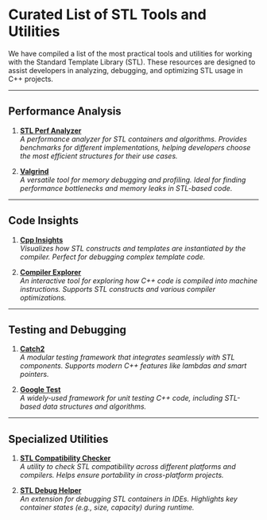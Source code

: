 # Curated List of STL Tools and Utilities

We have compiled a list of the most practical tools and utilities for working with the Standard Template Library (STL). These resources are designed to assist developers in analyzing, debugging, and optimizing STL usage in C++ projects.

---

## Performance Analysis

1. **[STL Perf Analyzer](https://example.com)**  
   _A performance analyzer for STL containers and algorithms. Provides benchmarks for different implementations, helping developers choose the most efficient structures for their use cases._

2. **[Valgrind](https://valgrind.org)**  
   _A versatile tool for memory debugging and profiling. Ideal for finding performance bottlenecks and memory leaks in STL-based code._

---

## Code Insights

1. **[Cpp Insights](https://cppinsights.io)**  
   _Visualizes how STL constructs and templates are instantiated by the compiler. Perfect for debugging complex template code._

2. **[Compiler Explorer](https://godbolt.org)**  
   _An interactive tool for exploring how C++ code is compiled into machine instructions. Supports STL constructs and various compiler optimizations._

---

## Testing and Debugging

1. **[Catch2](https://github.com/catchorg/Catch2)**  
   _A modular testing framework that integrates seamlessly with STL components. Supports modern C++ features like lambdas and smart pointers._

2. **[Google Test](https://github.com/google/googletest)**  
   _A widely-used framework for unit testing C++ code, including STL-based data structures and algorithms._

---

## Specialized Utilities

1. **[STL Compatibility Checker](https://example.com)**  
   _A utility to check STL compatibility across different platforms and compilers. Helps ensure portability in cross-platform projects._

2. **[STL Debug Helper](https://example.com)**  
   _An extension for debugging STL containers in IDEs. Highlights key container states (e.g., size, capacity) during runtime._

